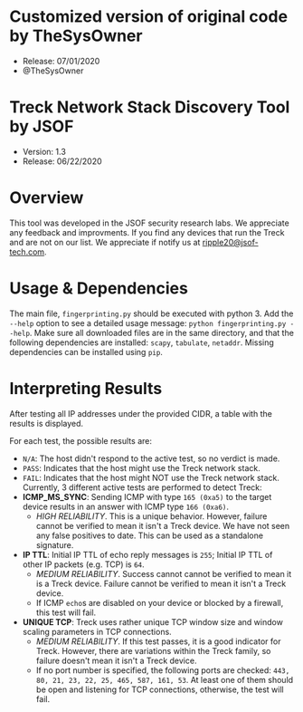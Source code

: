 # Customized version of original code by TheSysOwner
 - Release: 07/01/2020
 - @TheSysOwner
# Treck Network Stack Discovery Tool by JSOF
- Version: 1.3
- Release: 06/22/2020

# Overview
This tool was developed in the JSOF security research labs. We appreciate any feedback and improvments. 
If you find any devices that run the Treck and are not on our list. We appreciate if notify us at ripple20@jsof-tech.com.

# Usage & Dependencies
The main file, `fingerprinting.py` should be executed with python 3. Add the `--help` option to see a detailed usage message: `python fingerprinting.py --help`.
Make sure all downloaded files are in the same directory, and that the following dependencies are installed: `scapy`, `tabulate`, `netaddr`. Missing dependencies can be installed using `pip`.

# Interpreting Results
After testing all IP addresses under the provided CIDR, a table with the results is displayed. 

For each test, the possible results are:
- `N/A`: The host didn't respond to the active test, so no verdict is made.
- `PASS`: Indicates that the host might use the Treck network stack.
- `FAIL`: Indicates that the host might NOT use the Treck network stack.
Currently, 3 different active tests are performed to detect Treck:
- **ICMP_MS_SYNC**: Sending ICMP with type `165 (0xa5)` to the target device results in an answer with ICMP type `166 (0xa6)`.
  - *HIGH RELIABILITY*. This is a unique behavior. However, failure cannot be verified to mean it isn't a Treck device. We have not seen any false positives to date. This can be used as a standalone signature.
- **IP TTL**: Initial IP TTL of echo reply messages is `255`; Initial IP TTL of other IP packets (e.g. TCP) is `64`.
  - *MEDIUM RELIABILITY*. Success cannot cannot be verified to mean it is a Treck device. Failure cannot be verified to mean it isn't a Treck device.
  - If ICMP `echo`s are disabled on your device or blocked by a firewall, this test will fail.
- **UNIQUE TCP**: Treck uses rather unique TCP window size and window scaling parameters in TCP connections.
  - *MEDIUM RELIABILITY*. If this test passes, it is a good indicator for Treck. However, there are variations within the Treck family, so failure doesn't mean it isn't a Treck device.
  - If no port number is specified, the following ports are checked: `443, 80, 21, 23, 22, 25, 465, 587, 161, 53`. At least one of them should be open and listening for TCP connections, otherwise, the test will fail.
